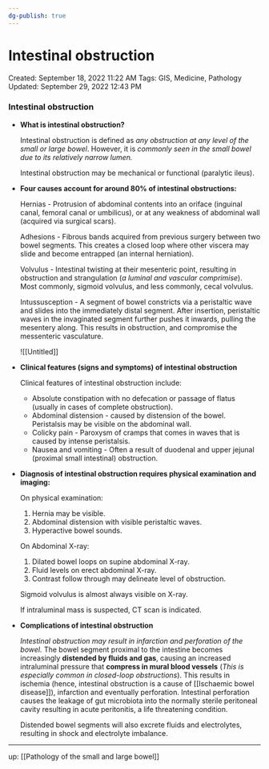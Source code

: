 ```yaml
---
dg-publish: true
---
```


# Intestinal obstruction

Created: September 18, 2022 11:22 AM
Tags: GIS, Medicine, Pathology
Updated: September 29, 2022 12:43 PM

### Intestinal obstruction

- **What is intestinal obstruction?**
    
    Intestinal obstruction is defined as *any obstruction at any level of the small or large bowel*. However, it is *commonly seen in the small bowel due to its relatively narrow lumen.*
    
    Intestinal obstruction may be mechanical or functional (paralytic ileus).
    
- **Four causes account for around 80% of intestinal obstructions:**
    
    Hernias - Protrusion of abdominal contents into an oriface (inguinal canal, femoral canal or umbilicus), or at any weakness of abdominal wall (acquired via surgical scars).
    
    Adhesions - Fibrous bands acquired from previous surgery between two bowel segments. This creates a closed loop where other viscera may slide and become entrapped (an internal herniation).
    
    Volvulus - Intestinal twisting at their mesenteric point, resulting in obstruction and strangulation (*a luminal and vascular comprimise*). Most commonly, sigmoid volvulus, and less commonly, cecal volvulus.
    
    Intussusception - A segment of bowel constricts via a peristaltic wave and slides into the immediately distal segment. After insertion, peristaltic waves in the invaginated segment further pushes it inwards, pulling the mesentery along. This results in obstruction, and compromise the messenteric vasculature.
    
    ![[Untitled]]
    
- **Clinical features (signs and symptoms) of intestinal obstruction**
    
    Clinical features of intestinal obstruction include:
    
    - Absolute constipation with no defecation or passage of flatus (usually in cases of complete obstruction).
    - Abdominal distension - caused by distension of the bowel. Peristalsis may be visible on the abdominal wall.
    - Colicky pain - Paroxysm of cramps that comes in waves that is caused by intense peristalsis.
    - Nausea and vomiting - Often a result of duodenal and upper jejunal (proximal small intestinal) obstruction.
- **Diagnosis of intestinal obstruction requires physical examination and imaging:**
    
    On physical examination:
    
    1. Hernia may be visible.
    2. Abdominal distension with visible peristaltic waves.
    3. Hyperactive bowel sounds.
    
    On Abdominal X-ray:
    
    1. Dilated bowel loops on supine abdominal X-ray.
    2. Fluid levels on erect abdominal X-ray.
    3. Contrast follow through may delineate level of obstruction.
    
    Sigmoid volvulus is almost always visible on X-ray.
    
    If intraluminal mass is suspected, CT scan is indicated.
    
- **Complications of intestinal obstruction**
    
    *Intestinal obstruction may result in infarction and perforation of the bowel.* The bowel segment proximal to the intestine becomes increasingly **distended by fluids and gas**, causing an increased intraluminal pressure that **compress in mural blood vessels** (*This is especially common in closed-loop obstructions*). This results in ischemia (hence, intestinal obstruction is a cause of [[Ischaemic bowel disease]]), infarction and eventually perforation. Intestinal perforation causes the leakage of gut microbiota into the normally sterile peritoneal cavity resulting in acute peritonitis, a life threatening condition.
    
    Distended bowel segments will also excrete fluids and electrolytes, resulting in shock and electrolyte imbalance.
    

---

up: [[Pathology of the small and large bowel]]